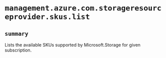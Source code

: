# `management.azure.com.storageresourceprovider.skus.list`

## `summary`
Lists the available SKUs supported by Microsoft.Storage for given subscription.



